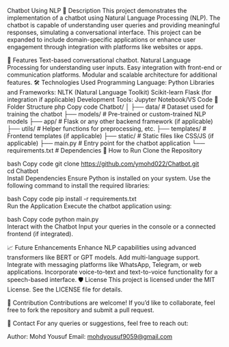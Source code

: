 Chatbot Using NLP
📄 Description
This project demonstrates the implementation of a chatbot using Natural Language Processing (NLP). The chatbot is capable of understanding user queries and providing meaningful responses, simulating a conversational interface. This project can be expanded to include domain-specific applications or enhance user engagement through integration with platforms like websites or apps.

🌟 Features
Text-based conversational chatbot.
Natural Language Processing for understanding user inputs.
Easy integration with front-end or communication platforms.
Modular and scalable architecture for additional features.
🛠️ Technologies Used
Programming Language: Python
Libraries and Frameworks:
NLTK (Natural Language Toolkit)
Scikit-learn
Flask (for integration if applicable)
Development Tools: Jupyter Notebook/VS Code
📂 Folder Structure
php
Copy code
Chatbot/
│
├── data/              # Dataset used for training the chatbot
├── models/            # Pre-trained or custom-trained NLP models
├── app/               # Flask or any other backend framework (if applicable)
├── utils/             # Helper functions for preprocessing, etc.
├── templates/         # Frontend templates (if applicable)
├── static/            # Static files like CSS/JS (if applicable)
├── main.py            # Entry point for the chatbot application
└── requirements.txt   # Dependencies
🚀 How to Run
Clone the Repository

bash
Copy code
git clone https://github.com/ymohd022/Chatbot.git  
cd Chatbot  
Install Dependencies
Ensure Python is installed on your system. Use the following command to install the required libraries:

bash
Copy code
pip install -r requirements.txt  
Run the Application
Execute the chatbot application using:

bash
Copy code
python main.py  
Interact with the Chatbot
Input your queries in the console or a connected frontend (if integrated).

📈 Future Enhancements
Enhance NLP capabilities using advanced transformers like BERT or GPT models.
Add multi-language support.
Integrate with messaging platforms like WhatsApp, Telegram, or web applications.
Incorporate voice-to-text and text-to-voice functionality for a speech-based interface.
🛡️ License
This project is licensed under the MIT License. See the LICENSE file for details.

🤝 Contribution
Contributions are welcome! If you’d like to collaborate, feel free to fork the repository and submit a pull request.

📨 Contact
For any queries or suggestions, feel free to reach out:

Author: Mohd Yousuf
Email: mohdyousuf9059@gmail.com
